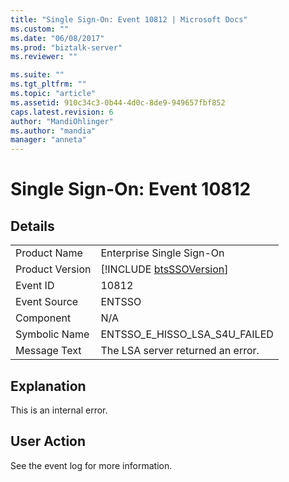 ```yaml
---
title: "Single Sign-On: Event 10812 | Microsoft Docs"
ms.custom: ""
ms.date: "06/08/2017"
ms.prod: "biztalk-server"
ms.reviewer: ""

ms.suite: ""
ms.tgt_pltfrm: ""
ms.topic: "article"
ms.assetid: 910c34c3-0b44-4d0c-8de9-949657fbf852
caps.latest.revision: 6
author: "MandiOhlinger"
ms.author: "mandia"
manager: "anneta"
---
```

# Single Sign-On: Event 10812
## Details  
  
|                 |                                                             |
|-----------------|-------------------------------------------------------------|
|  Product Name   |                  Enterprise Single Sign-On                  |
| Product Version | [!INCLUDE [btsSSOVersion](../includes/btsssoversion-md.md)] |
|    Event ID     |                            10812                            |
|  Event Source   |                           ENTSSO                            |
|    Component    |                             N/A                             |
|  Symbolic Name  |                ENTSSO_E_HISSO_LSA_S4U_FAILED                |
|  Message Text   |              The LSA server returned an error.              |
  
## Explanation  
 This is an internal error.  
  
## User Action  
 See the event log for more information.